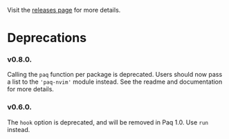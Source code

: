 Visit the [releases page](https://github.com/savq/paq-nvim/releases) for more details.

# Deprecations


### v0.8.0.

Calling the `paq` function per package is deprecated. Users should now pass a
list to the `'paq-nvim'` module instead. See the readme and documentation for
more details.

### v0.6.0.

The `hook` option is deprecated, and will be removed in Paq 1.0. Use `run` instead.

